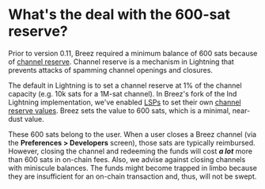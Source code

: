 # What's the deal with the 600-sat reserve?

Prior to version 0.11, Breez required a minimum balance of 600 sats because of [channel reserve](https://link.medium.com/W2dwNuc583). Channel reserve is a mechanism in Lightning that prevents attacks of spamming channel openings and closures.

The default in Lightning is to set a channel reserve at 1% of the channel capacity (e.g. 10k sats for a 1M-sat channel). In Breez's fork of the lnd Lightning implementation, we've enabled [LSPs](https://medium.com/breez-technology/introducing-lightning-service-providers-fe9fb1665d5f) to set their own [channel reserve values](https://github.com/lightningnetwork/lnd/pull/2708). Breez sets the value to 600 sats, which is a minimal, near-dust value.

These 600 sats belong to the user. When a user closes a Breez channel (via the **Preferences > Developers** screen), those sats are typically reimbursed. However, closing the channel and redeeming the funds will cost **_a lot_** more than 600 sats in on-chain fees. Also, we advise against closing channels with miniscule balances. The funds might become trapped in limbo because they are insufficient for an on-chain transaction and, thus, will not be swept. 
